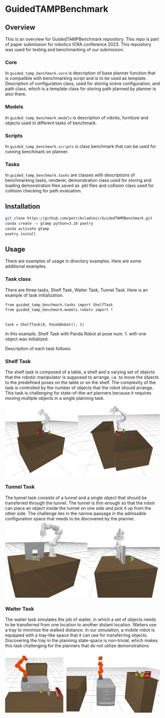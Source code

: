 # GuidedTAMPBenchmark

## Overview
This is an overview for GuidedTAMPBenchmark repository. 
This repo is part of paper submission for robotics ICRA conference 2023. 
This repository was used for testing and benchmarking of our submission.
### Core
In `guided_tamp_benchmark.core` is description of base planner function that is compatible with benchmarking script and is to be used as template.
Description of configuration class, used for storing scene configuration, and path class, which is a template class for storing path planned by planner is also there.
### Models
In `guided_tamp_benchmark.models` is description of robots, furniture and objects used in different tasks of benchmark.
### Scripts
In `guided_tamp_benchmark.scripts` is class benchmark that can be used for running benchmark on planner.
### Tasks
In `guided_tamp_benchmark.tasks` are classes with descriptions of benchmarking tasks, renderer, demonstration class used for storing and loading demonstration files saved as .pkl files and collision class used for collision checking for path evaluation.

## Installation
```bash
git clone https://github.com/petrikvladimir/GuidedTAMPBenchmark.git
conda create -n gtamp python=3.10 poetry
conda activate gtamp
poetry install
```

## Usage
There are examples of usage in directory examples. Here are some additional examples.
### Task class
There are three tasks, Shelf Task, Waiter Task, Tunnel Task.
Here is an example of task initialization.

```code
from guided_tamp_benchmark.tasks import ShelfTask
from guided_tamp_benchmark.models.robots import *


task = ShelfTask(0, PandaRobot(), 1)
```

In this example, Shelf Task with Panda Robot at pose num. 1. with one object was initialized.

Description of each task follows.


### Shelf Task
The shelf task is composed of a table, a shelf and a varying
set of objects that the robotic manipulator is supposed to
arrange, i.e. to move the objects to the predefined poses
on the table or on the shelf. The complexity of the task
is controlled by the number of objects that the robot should
arrange. This task is challenging for state-of-the-art planners
because it requires moving multiple objects in a single
planning task.
![Logs](images/shelf_task.png)
### Tunnel Task
The tunnel task consists of a tunnel and a single object that
should be transferred through the tunnel. The tunnel is thin
enough so that the robot can place an object inside the tunnel
on one side and pick it up from the other side. The challenge
lies in the narrow passage in the admissible configuration
space that needs to be discovered by the planner.
![Logs](images/tunnel_task.png)
### Waiter Task
The waiter task simulates the job of waiter, in which a set of
objects needs to be transferred from one location to another
distant location. Waiters use a tray to minimize the walked
distance. In our simulation, a mobile robot is equipped with
a tray-like space that it can use for transferring objects.
Discovering the tray in the planning state-space is non-trivial,
which makes this task challenging for the planners that do
not utilize demonstrations
![Logs](images/waiter_task.png)